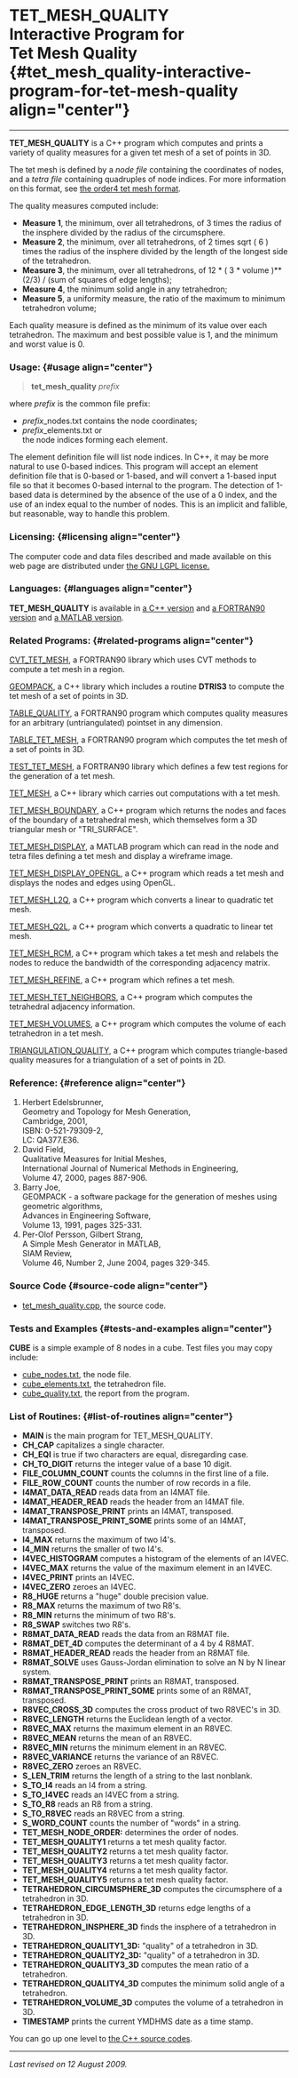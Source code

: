 TET\_MESH\_QUALITY\
Interactive Program for\
Tet Mesh Quality {#tet_mesh_quality-interactive-program-for-tet-mesh-quality align="center"}
========================

------------------------------------------------------------------------

**TET\_MESH\_QUALITY** is a C++ program which computes and prints a
variety of quality measures for a given tet mesh of a set of points in
3D.

The tet mesh is defined by a *node file* containing the coordinates of
nodes, and a *tetra file* containing quadruples of node indices. For
more information on this format, see [the order4 tet mesh
format](../../data/tet_mesh_order4/tet_mesh_order4.md).

The quality measures computed include:

-   **Measure 1**, the minimum, over all tetrahedrons, of 3 times the
    radius of the insphere divided by the radius of the circumsphere.
-   **Measure 2**, the minimum, over all tetrahedrons, of 2 times sqrt (
    6 ) times the radius of the insphere divided by the length of the
    longest side of the tetrahedron.
-   **Measure 3**, the minimum, over all tetrahedrons, of 12 \* ( 3 \*
    volume )\*\*(2/3) / (sum of squares of edge lengths);
-   **Measure 4**, the minimum solid angle in any tetrahedron;
-   **Measure 5**, a uniformity measure, the ratio of the maximum to
    minimum tetrahedron volume;

Each quality measure is defined as the minimum of its value over each
tetrahedron. The maximum and best possible value is 1, and the minimum
and worst value is 0.

### Usage: {#usage align="center"}

> **tet\_mesh\_quality** *prefix*

where *prefix* is the common file prefix:

-   *prefix*\_nodes.txt contains the node coordinates;
-   *prefix*\_elements.txt or\
    the node indices forming each element.

The element definition file will list node indices. In C++, it may be
more natural to use 0-based indices. This program will accept an element
definition file that is 0-based or 1-based, and will convert a 1-based
input file so that it becomes 0-based internal to the program. The
detection of 1-based data is determined by the absence of the use of a 0
index, and the use of an index equal to the number of nodes. This is an
implicit and fallible, but reasonable, way to handle this problem.

### Licensing: {#licensing align="center"}

The computer code and data files described and made available on this
web page are distributed under [the GNU LGPL
license.](../../txt/gnu_lgpl.txt)

### Languages: {#languages align="center"}

**TET\_MESH\_QUALITY** is available in [a C++
version](../../master/tet_mesh_quality/tet_mesh_quality.md) and [a
FORTRAN90 version](../../f_src/tet_mesh_quality/tet_mesh_quality.md)
and [a MATLAB
version](../../m_src/tet_mesh_quality/tet_mesh_quality.md).

### Related Programs: {#related-programs align="center"}

[CVT\_TET\_MESH](../../f_src/cvt_tet_mesh/cvt_tet_mesh.md), a
FORTRAN90 library which uses CVT methods to compute a tet mesh in a
region.

[GEOMPACK](../../master/geompack/geompack.md), a C++ library which
includes a routine **DTRIS3** to compute the tet mesh of a set of points
in 3D.

[TABLE\_QUALITY](../../f_src/table_quality/table_quality.md), a
FORTRAN90 program which computes quality measures for an arbitrary
(untriangulated) pointset in any dimension.

[TABLE\_TET\_MESH](../../f_src/table_tet_mesh/table_tet_mesh.md), a
FORTRAN90 program which computes the tet mesh of a set of points in 3D.

[TEST\_TET\_MESH](../../f_src/test_tet_mesh/test_tet_mesh.md), a
FORTRAN90 library which defines a few test regions for the generation of
a tet mesh.

[TET\_MESH](../../master/tet_mesh/tet_mesh.md), a C++ library which
carries out computations with a tet mesh.

[TET\_MESH\_BOUNDARY](../../master/tet_mesh_boundary/tet_mesh_boundary.md),
a C++ program which returns the nodes and faces of the boundary of a
tetrahedral mesh, which themselves form a 3D triangular mesh or
"TRI\_SURFACE".

[TET\_MESH\_DISPLAY](../../m_src/tet_mesh_display/tet_mesh_display.md),
a MATLAB program which can read in the node and tetra files defining a
tet mesh and display a wireframe image.

[TET\_MESH\_DISPLAY\_OPENGL](../../master/tet_mesh_display_opengl/tet_mesh_display_opengl.md),
a C++ program which reads a tet mesh and displays the nodes and edges
using OpenGL.

[TET\_MESH\_L2Q](../../master/tet_mesh_l2q/tet_mesh_l2q.md), a C++
program which converts a linear to quadratic tet mesh.

[TET\_MESH\_Q2L](../../master/tet_mesh_q2l/tet_mesh_q2l.md), a C++
program which converts a quadratic to linear tet mesh.

[TET\_MESH\_RCM](../../master/tet_mesh_rcm/tet_mesh_rcm.md), a C++
program which takes a tet mesh and relabels the nodes to reduce the
bandwidth of the corresponding adjacency matrix.

[TET\_MESH\_REFINE](../../master/tet_mesh_refine/tet_mesh_refine.md),
a C++ program which refines a tet mesh.

[TET\_MESH\_TET\_NEIGHBORS](../../master/tet_mesh_tet_neighbors/tet_mesh_tet_neighbors.md),
a C++ program which computes the tetrahedral adjacency information.

[TET\_MESH\_VOLUMES](../../master/tet_mesh_volumes/tet_mesh_volumes.md),
a C++ program which computes the volume of each tetrahedron in a tet
mesh.

[TRIANGULATION\_QUALITY](../../master/triangulation_quality/triangulation_quality.md),
a C++ program which computes triangle-based quality measures for a
triangulation of a set of points in 2D.

### Reference: {#reference align="center"}

1.  Herbert Edelsbrunner,\
    Geometry and Topology for Mesh Generation,\
    Cambridge, 2001,\
    ISBN: 0-521-79309-2,\
    LC: QA377.E36.
2.  David Field,\
    Qualitative Measures for Initial Meshes,\
    International Journal of Numerical Methods in Engineering,\
    Volume 47, 2000, pages 887-906.
3.  Barry Joe,\
    GEOMPACK - a software package for the generation of meshes using
    geometric algorithms,\
    Advances in Engineering Software,\
    Volume 13, 1991, pages 325-331.
4.  Per-Olof Persson, Gilbert Strang,\
    A Simple Mesh Generator in MATLAB,\
    SIAM Review,\
    Volume 46, Number 2, June 2004, pages 329-345.

### Source Code {#source-code align="center"}

-   [tet\_mesh\_quality.cpp](tet_mesh_quality.cpp), the source code.

### Tests and Examples {#tests-and-examples align="center"}

**CUBE** is a simple example of 8 nodes in a cube. Test files you may
copy include:

-   [cube\_nodes.txt](cube_nodes.txt), the node file.
-   [cube\_elements.txt](cube_elements.txt), the tetrahedron file.
-   [cube\_quality.txt](cube_quality.txt), the report from the program.

### List of Routines: {#list-of-routines align="center"}

-   **MAIN** is the main program for TET\_MESH\_QUALITY.
-   **CH\_CAP** capitalizes a single character.
-   **CH\_EQI** is true if two characters are equal, disregarding case.
-   **CH\_TO\_DIGIT** returns the integer value of a base 10 digit.
-   **FILE\_COLUMN\_COUNT** counts the columns in the first line of a
    file.
-   **FILE\_ROW\_COUNT** counts the number of row records in a file.
-   **I4MAT\_DATA\_READ** reads data from an I4MAT file.
-   **I4MAT\_HEADER\_READ** reads the header from an I4MAT file.
-   **I4MAT\_TRANSPOSE\_PRINT** prints an I4MAT, transposed.
-   **I4MAT\_TRANSPOSE\_PRINT\_SOME** prints some of an I4MAT,
    transposed.
-   **I4\_MAX** returns the maximum of two I4's.
-   **I4\_MIN** returns the smaller of two I4's.
-   **I4VEC\_HISTOGRAM** computes a histogram of the elements of an
    I4VEC.
-   **I4VEC\_MAX** returns the value of the maximum element in an I4VEC.
-   **I4VEC\_PRINT** prints an I4VEC.
-   **I4VEC\_ZERO** zeroes an I4VEC.
-   **R8\_HUGE** returns a "huge" double precision value.
-   **R8\_MAX** returns the maximum of two R8's.
-   **R8\_MIN** returns the minimum of two R8's.
-   **R8\_SWAP** switches two R8's.
-   **R8MAT\_DATA\_READ** reads the data from an R8MAT file.
-   **R8MAT\_DET\_4D** computes the determinant of a 4 by 4 R8MAT.
-   **R8MAT\_HEADER\_READ** reads the header from an R8MAT file.
-   **R8MAT\_SOLVE** uses Gauss-Jordan elimination to solve an N by N
    linear system.
-   **R8MAT\_TRANSPOSE\_PRINT** prints an R8MAT, transposed.
-   **R8MAT\_TRANSPOSE\_PRINT\_SOME** prints some of an R8MAT,
    transposed.
-   **R8VEC\_CROSS\_3D** computes the cross product of two R8VEC's in
    3D.
-   **R8VEC\_LENGTH** returns the Euclidean length of a vector.
-   **R8VEC\_MAX** returns the maximum element in an R8VEC.
-   **R8VEC\_MEAN** returns the mean of an R8VEC.
-   **R8VEC\_MIN** returns the minimum element in an R8VEC.
-   **R8VEC\_VARIANCE** returns the variance of an R8VEC.
-   **R8VEC\_ZERO** zeroes an R8VEC.
-   **S\_LEN\_TRIM** returns the length of a string to the last
    nonblank.
-   **S\_TO\_I4** reads an I4 from a string.
-   **S\_TO\_I4VEC** reads an I4VEC from a string.
-   **S\_TO\_R8** reads an R8 from a string.
-   **S\_TO\_R8VEC** reads an R8VEC from a string.
-   **S\_WORD\_COUNT** counts the number of "words" in a string.
-   **TET\_MESH\_NODE\_ORDER:** determines the order of nodes.
-   **TET\_MESH\_QUALITY1** returns a tet mesh quality factor.
-   **TET\_MESH\_QUALITY2** returns a tet mesh quality factor.
-   **TET\_MESH\_QUALITY3** returns a tet mesh quality factor.
-   **TET\_MESH\_QUALITY4** returns a tet mesh quality factor.
-   **TET\_MESH\_QUALITY5** returns a tet mesh quality factor.
-   **TETRAHEDRON\_CIRCUMSPHERE\_3D** computes the circumsphere of a
    tetrahedron in 3D.
-   **TETRAHEDRON\_EDGE\_LENGTH\_3D** returns edge lengths of a
    tetrahedron in 3D.
-   **TETRAHEDRON\_INSPHERE\_3D** finds the insphere of a tetrahedron in
    3D.
-   **TETRAHEDRON\_QUALITY1\_3D:** "quality" of a tetrahedron in 3D.
-   **TETRAHEDRON\_QUALITY2\_3D:** "quality" of a tetrahedron in 3D.
-   **TETRAHEDRON\_QUALITY3\_3D** computes the mean ratio of a
    tetrahedron.
-   **TETRAHEDRON\_QUALITY4\_3D** computes the minimum solid angle of a
    tetrahedron.
-   **TETRAHEDRON\_VOLUME\_3D** computes the volume of a tetrahedron in
    3D.
-   **TIMESTAMP** prints the current YMDHMS date as a time stamp.

You can go up one level to [the C++ source codes](../cpp_src.md).

------------------------------------------------------------------------

*Last revised on 12 August 2009.*
